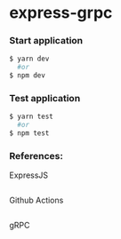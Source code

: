 # express-grpc

### Start application
```bash
$ yarn dev
  #or
$ npm dev  
```

### Test application
```bash
$ yarn test
  #or
$ npm test
```

### References:

ExpressJS
```

```

Github Actions
```

```

gRPC
```

```